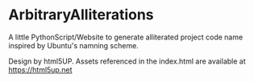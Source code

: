 # ArbitraryAlliterations
A little PythonScript/Website to generate alliterated project code name inspired by Ubuntu's namning scheme.

Design by html5UP. Assets referenced in the index.html are available at https://html5up.net
